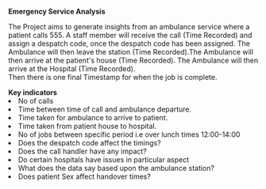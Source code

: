<b>Emergency Service Analysis</b></br>
<p></p>
The Project aims to generate insights from an ambulance service where a patient calls 555. A staff member will receive the call (Time Recorded) and assign a despatch code, once the despatch code has been assigned. The Ambulance will then leave the station (Time Recorded).The Ambulance will then arrive at the patient's house (Time Recorded). The Ambulance will then arrive at the Hospital (Time Recorded). </br>Then there is one final Timestamp for when the job is complete.</br>
<p></p>
<b>Key indicators</b></br>
<li>No of calls</li>

<li>Time between time of call and ambulance departure.</li>

<li>Time taken for ambulance to arrive to patient.</li>

<li>Time taken from patient house to hospital.</li>

<li>No of jobs between specific period i.e over lunch times 12:00-14:00</li>

<li>Does the despatch code affect the timings?</li>

<li>Does the call handler have any impact?</li>

<li>Do certain hospitals have issues in particular aspect</li>

<li>What does the data say based upon the ambulance station?</li>

<li>Does patient Sex affect handover times?</li>
